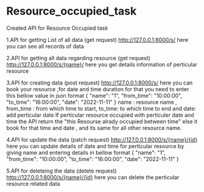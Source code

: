 # Resource_occupied_task

Created API for Resource Occupied task

1.API for getting List of all data (get request)
http://127.0.0.1:8000/s/
here you can see all records of data

2.API for getting all data regarding resource (get request)
http://127.0.0.1:8000/s/{name}/
here you get details information of perticular resource

3.API for creating data (post request)
http://127.0.0.1:8000/s/
here you can book your resource ,for date and time duration
for that you need to enter this bellow value in json format
{
    "name": "1",
    "from_time": "10:00:00",
    "to_time": "16:00:00",
    "date": "2022-11-11"
  }
name : resource name , from_time : from which time to start, to_time: to which time to end and date: add perticular date
If perticular resource occupied with perticuler date and time the API return the "this Resourse alrady occupied between time"
else it book for that time and date , and its same for all other resource name.

4.API for update the data (patch request)
http://127.0.0.1:8000/s/{name}/{id}
here you can update details of date and time for perticular resource by giving name and entering details in bellow format
{
    "name": "1",
    "from_time": "10:00:00",
    "to_time": "16:00:00",
    "date": "2022-11-11"
  }
  
5.API for deleteing the data (detete request)
http://127.0.0.1:8000/s/{name}/{id}
here you can delete the perticular resource related data 

